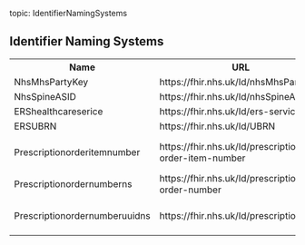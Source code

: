 topic: IdentifierNamingSystems

## Identifier Naming Systems

</div>

<table class="assets">
<tr>
<th width="20%">Name</th>
<th width="35%">URL</th>
<th width="35%">Description</th>
<th width="5%">Status</th>
<th width="5%">Kind</th>


<tr>
<td>NhsMhsPartyKey</td>
<td>https://fhir.nhs.uk/Id/nhsMhsPartyKey</td>
<td>NHS Message Handling Service Party Key</td>
<td>draft</td>
<td>identifier</td>
</tr>

<tr>
<td>NhsSpineASID</td>
<td>https://fhir.nhs.uk/Id/nhsSpineASID</td>
<td>NHS Spine Accredited System Identifier</td>
<td>draft</td>
<td>identifier</td>
</tr>

<tr>
<td>ERShealthcareserice</td>
<td>https://fhir.nhs.uk/Id/ers-service</td>
<td>identifier of a healthcare service in eRS</td>
<td>draft</td>
<td>identifier</td>
</tr>

<tr>
<td>ERSUBRN</td>
<td>https://fhir.nhs.uk/Id/UBRN</td>
<td>Unique Booking Reference Number</td>
<td>draft</td>
<td>identifier</td>
</tr>

<tr>
<td>Prescriptionorderitemnumber</td>
<td>https://fhir.nhs.uk/Id/prescription-order-item-number</td>
<td>This is the id of the prescription order item and is the same as the id found in pertinentInformation2[0].pertinentLineItem.id</td>
<td>draft</td>
<td>identifier</td>
</tr>

<tr>
<td>Prescriptionordernumberns</td>
<td>https://fhir.nhs.uk/Id/prescription-order-number</td>
<td>The short form UID of the prescription.</td>
<td>draft</td>
<td>identifier</td>
</tr>

<tr>
<td>Prescriptionordernumberuuidns</td>
<td>https://fhir.nhs.uk/Id/prescription</td>
<td>This is the uuid of the grouped MedicationReqests equivalent of ParentPrescription.id in EPS HL7v3</td>
<td>draft</td>
<td>identifier</td>
</tr>


</table>


